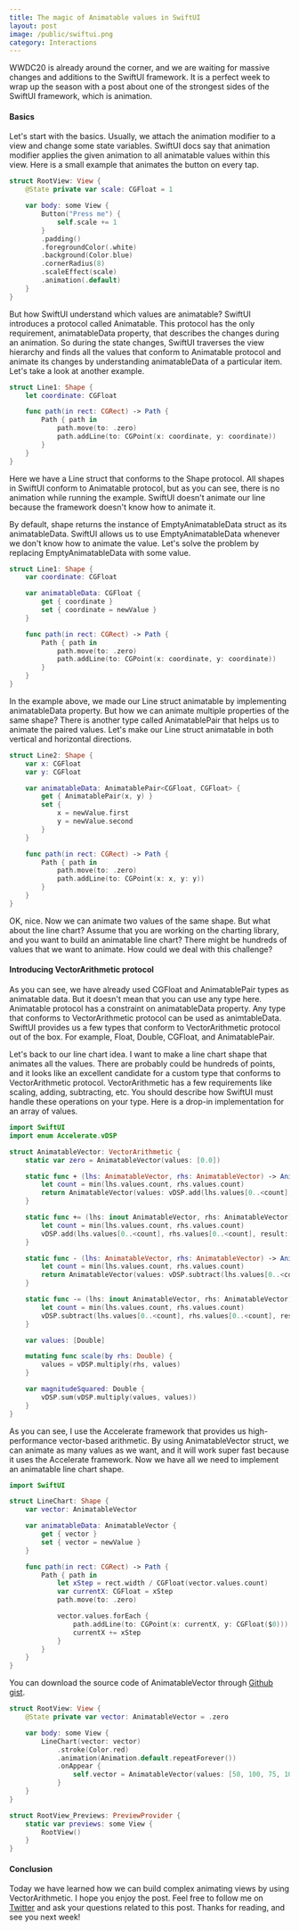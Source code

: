 ```yaml
---
title: The magic of Animatable values in SwiftUI
layout: post
image: /public/swiftui.png
category: Interactions
---
```


WWDC20 is already around the corner, and we are waiting for massive changes and additions to the SwiftUI framework. It is a perfect week to wrap up the season with a post about one of the strongest sides of the SwiftUI framework, which is animation.

#### Basics
Let's start with the basics. Usually, we attach the animation modifier to a view and change some state variables. SwiftUI docs say that animation modifier applies the given animation to all animatable values within this view. Here is a small example that animates the button on every tap.

```swift
struct RootView: View {
    @State private var scale: CGFloat = 1

    var body: some View {
        Button("Press me") {
            self.scale += 1
        }
        .padding()
        .foregroundColor(.white)
        .background(Color.blue)
        .cornerRadius(8)
        .scaleEffect(scale)
        .animation(.default)
    }
}
```

But how SwiftUI understand which values are animatable? SwiftUI introduces a protocol called Animatable. This protocol has the only requirement, animatableData property, that describes the changes during an animation. So during the state changes, SwiftUI traverses the view hierarchy and finds all the values that conform to Animatable protocol and animate its changes by understanding animatableData of a particular item. Let's take a look at another example.

```swift
struct Line1: Shape {
    let coordinate: CGFloat

    func path(in rect: CGRect) -> Path {
        Path { path in
            path.move(to: .zero)
            path.addLine(to: CGPoint(x: coordinate, y: coordinate))
        }
    }
}
```

Here we have a Line struct that conforms to the Shape protocol. All shapes in SwiftUI conform to Animatable protocol, but as you can see, there is no animation while running the example. SwiftUI doesn't animate our line because the framework doesn't know how to animate it. 

By default, shape returns the instance of EmptyAnimatableData struct as its animatableData. SwiftUI allows us to use EmptyAnimatableData whenever we don't know how to animate the value. Let's solve the problem by replacing EmptyAnimatableData with some value.

```swift
struct Line1: Shape {
    var coordinate: CGFloat

    var animatableData: CGFloat {
        get { coordinate }
        set { coordinate = newValue }
    }

    func path(in rect: CGRect) -> Path {
        Path { path in
            path.move(to: .zero)
            path.addLine(to: CGPoint(x: coordinate, y: coordinate))
        }
    }
}
```

In the example above, we made our Line struct animatable by implementing animatableData property. But how we can animate multiple properties of the same shape? There is another type called AnimatablePair that helps us to animate the paired values. Let's make our Line struct animatable in both vertical and horizontal directions.

```swift
struct Line2: Shape {
    var x: CGFloat
    var y: CGFloat

    var animatableData: AnimatablePair<CGFloat, CGFloat> {
        get { AnimatablePair(x, y) }
        set {
            x = newValue.first
            y = newValue.second
        }
    }

    func path(in rect: CGRect) -> Path {
        Path { path in
            path.move(to: .zero)
            path.addLine(to: CGPoint(x: x, y: y))
        }
    }
}
```

OK, nice. Now we can animate two values of the same shape. But what about the line chart? Assume that you are working on the charting library, and you want to build an animatable line chart? There might be hundreds of values that we want to animate. How could we deal with this challenge?

#### Introducing VectorArithmetic protocol
As you can see, we have already used CGFloat and AnimatablePair types as animatable data. But it doesn't mean that you can use any type here. Animatable protocol has a constraint on animatableData property. Any type that conforms to VectorArithmetic protocol can be used as animtableData. SwiftUI provides us a few types that conform to VectorArithmetic protocol out of the box. For example, Float, Double, CGFloat, and AnimatablePair. 

Let's back to our line chart idea. I want to make a line chart shape that animates all the values. There are probably could be hundreds of points, and it looks like an excellent candidate for a custom type that conforms to VectorArithmetic protocol. VectorArithmetic has a few requirements like scaling, adding, subtracting, etc. You should describe how SwiftUI must handle these operations on your type. Here is a drop-in implementation for an array of values.

```swift
import SwiftUI
import enum Accelerate.vDSP

struct AnimatableVector: VectorArithmetic {
    static var zero = AnimatableVector(values: [0.0])

    static func + (lhs: AnimatableVector, rhs: AnimatableVector) -> AnimatableVector {
        let count = min(lhs.values.count, rhs.values.count)
        return AnimatableVector(values: vDSP.add(lhs.values[0..<count], rhs.values[0..<count]))
    }

    static func += (lhs: inout AnimatableVector, rhs: AnimatableVector) {
        let count = min(lhs.values.count, rhs.values.count)
        vDSP.add(lhs.values[0..<count], rhs.values[0..<count], result: &lhs.values[0..<count])
    }

    static func - (lhs: AnimatableVector, rhs: AnimatableVector) -> AnimatableVector {
        let count = min(lhs.values.count, rhs.values.count)
        return AnimatableVector(values: vDSP.subtract(lhs.values[0..<count], rhs.values[0..<count]))
    }

    static func -= (lhs: inout AnimatableVector, rhs: AnimatableVector) {
        let count = min(lhs.values.count, rhs.values.count)
        vDSP.subtract(lhs.values[0..<count], rhs.values[0..<count], result: &lhs.values[0..<count])
    }

    var values: [Double]

    mutating func scale(by rhs: Double) {
        values = vDSP.multiply(rhs, values)
    }

    var magnitudeSquared: Double {
        vDSP.sum(vDSP.multiply(values, values))
    }
}
```

As you can see, I use the Accelerate framework that provides us high-performance vector-based arithmetic. By using AnimatableVector struct, we can animate as many values as we want, and it will work super fast because it uses the Accelerate framework. Now we have all we need to implement an animatable line chart shape.

```swift
import SwiftUI

struct LineChart: Shape {
    var vector: AnimatableVector

    var animatableData: AnimatableVector {
        get { vector }
        set { vector = newValue }
    }

    func path(in rect: CGRect) -> Path {
        Path { path in
            let xStep = rect.width / CGFloat(vector.values.count)
            var currentX: CGFloat = xStep
            path.move(to: .zero)

            vector.values.forEach {
                path.addLine(to: CGPoint(x: currentX, y: CGFloat($0)))
                currentX += xStep
            }
        }
    }
}
```

You can download the source code of AnimatableVector through [Github gist](https://gist.github.com/mecid/18a80b18cc9670eef1d8667cf8c886bd).

```swift
struct RootView: View {
    @State private var vector: AnimatableVector = .zero

    var body: some View {
        LineChart(vector: vector)
            .stroke(Color.red)
            .animation(Animation.default.repeatForever())
            .onAppear { 
                self.vector = AnimatableVector(values: [50, 100, 75, 100]) 
            }
    }
}

struct RootView_Previews: PreviewProvider {
    static var previews: some View {
        RootView()
    }
}
```

#### Conclusion
Today we have learned how we can build complex animating views by using VectorArithmetic. I hope you enjoy the post. Feel free to follow me on [Twitter](https://twitter.com/mecid) and ask your questions related to this post. Thanks for reading, and see you next week!